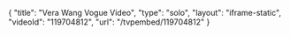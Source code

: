 {
    "title": "Vera Wang Vogue Video",
    "type": "solo",
    "layout": "iframe-static",
    "videoId": "119704812",
    "url": "\/tvpembed\/119704812"
}